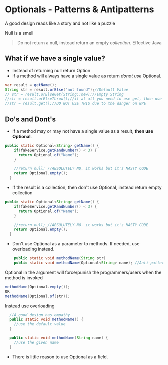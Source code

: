 # Optionals - Patterns & Antipatterns

A good design reads like a story and not like a puzzle

Null is a smell

> Do not return a null, instead return an empty *collection*. Effective Java

## What if we have a single value?

* Instead of returning null return Option<T>
* If a method will always have a single value as return *donot use* Optional.

```java
var result = getName();
String str = result.orElse("not found");//Default Value
// str = result.orElseGet(String::new);//Empty String
//str = result.orElseThrow();//if at all you need to use get, then use orThrow instead
//str = result.get();//DO NOT USE THIS due to the danger on NPE
```
## Do's and Dont's

* If a method may or may not have a single value as a result, **then use Optional**.
```java
public static Optional<String> getName() {
    if(fakeService.getRandNumber() < 3) {
      return Optional.of("Name");
    }

    //return null; //ABSOLUTELY NO. it works but it's NASTY CODE
    return Optional.empty();
  }
```
* If the result is a collection, then don't use Optional, instead return empty collection
```java
public static Optional<String> getName() {
    if(fakeService.getRandNumber() < 3) {
      return Optional.of("Name");
    }

    //return null; //ABSOLUTELY NO. it works but it's NASTY CODE
    return Optional.empty();
  }

```

* Don't use Optional<T> as a parameter to methods. If needed, use overloading instead.
```java
    public static void methodName(String str)
    public static void methodName(Optional<String> name); //Anti-pattern - DO NOT DO THIS
```
Optional in the argument will force/punish the programmers/users when the method is invoked

```java
methodName(Optional.empty());
OR
methodName(Optional.of(str));
```

Instead use overloading
```java
  //A good design has empathy
  public static void methodName() {
    //use the default value
  }

  public static void methodName(String name) {
    //use the given name
  }
```

* There is little reason to use Optional as a field.

